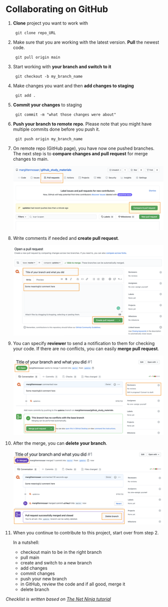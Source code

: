 # Collaborating on GitHub

1. **Clone** project you want to work with

        git clone repo_URL

2. Make sure that you are working with the latest version. **Pull** the newest code.

        git pull origin main

3. Start working with **your branch and switch to it**

        git checkout -b my_branch_name

4. Make changes you want and then **add changes to staging**

        git add .

5. **Commit your changes** to staging

        git commit -m "what those changes were about"

6. **Push your branch to remote repo**. Please note that you might have multiple commits done before you push it. 

        git push origin my_branch_name

7. On remote repo (GitHub page), you have now one pushed branches. The next step is to **compare changes and pull request** for merge changes to main.

    ![GitHub merged](/assets/pull_request.png)

8. Write comments if needed and **create pull request**. 

    ![GitHub merged](/assets/open_pull_request.png)

9. You can specify **reviewer** to send a notification to them for checking your code. If there are no conflicts, you can easily **merge pull request**.

    ![GitHub merge pull request](/assets/merge_pull_request.png)

11. After the merge, you can **delete your branch**. 

    ![GitHub merged](/assets/merged.png)

12. When you continue to contribute to this project, start over from step 2. 

    In a nutshell: 
    - checkout main to be in the right branch
    - pull main
    - create and switch to a new branch
    - add changes
    - commit changes
    - push your new branch
    - in GitHub, review the code and if all good, merge it
    - delete branch

*Checklist is written based on [The Net Ninja tutorial](https://www.youtube.com/watch?v=MnUd31TvBoU)*